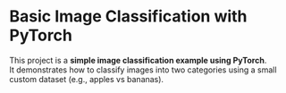 # Basic Image Classification with PyTorch

This project is a **simple image classification example using PyTorch**.  
It demonstrates how to classify images into two categories using a small custom dataset (e.g., apples vs bananas).